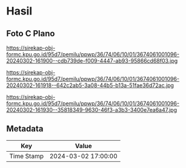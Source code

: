 # Hasil

## Foto C Plano

https://sirekap-obj-formc.kpu.go.id/95d7/pemilu/ppwp/36/74/06/10/01/3674061001096-20240302-161900--cdb739de-f009-4447-ab93-95866cd68f03.jpg

https://sirekap-obj-formc.kpu.go.id/95d7/pemilu/ppwp/36/74/06/10/01/3674061001096-20240302-161918--642c2ab5-3a08-44b5-b13a-51fae36d72ac.jpg

https://sirekap-obj-formc.kpu.go.id/95d7/pemilu/ppwp/36/74/06/10/01/3674061001096-20240302-161930--35818349-9630-46f3-a3b3-3400e7ea6a47.jpg


## Metadata

| Key        | Value               |
| ---------- | ------------------- |
| Time Stamp | 2024-03-02 17:00:00 |



